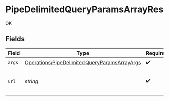 # PipeDelimitedQueryParamsArrayRes

OK


## Fields

| Field                                                                                                                                                                                                                                                                                                                                                                                                                                                                                          | Type                                                                                                                                                                                                                                                                                                                                                                                                                                                                                           | Required                                                                                                                                                                                                                                                                                                                                                                                                                                                                                       | Description                                                                                                                                                                                                                                                                                                                                                                                                                                                                                    | Example                                                                                                                                                                                                                                                                                                                                                                                                                                                                                        |
| ---------------------------------------------------------------------------------------------------------------------------------------------------------------------------------------------------------------------------------------------------------------------------------------------------------------------------------------------------------------------------------------------------------------------------------------------------------------------------------------------- | ---------------------------------------------------------------------------------------------------------------------------------------------------------------------------------------------------------------------------------------------------------------------------------------------------------------------------------------------------------------------------------------------------------------------------------------------------------------------------------------------- | ---------------------------------------------------------------------------------------------------------------------------------------------------------------------------------------------------------------------------------------------------------------------------------------------------------------------------------------------------------------------------------------------------------------------------------------------------------------------------------------------- | ---------------------------------------------------------------------------------------------------------------------------------------------------------------------------------------------------------------------------------------------------------------------------------------------------------------------------------------------------------------------------------------------------------------------------------------------------------------------------------------------- | ---------------------------------------------------------------------------------------------------------------------------------------------------------------------------------------------------------------------------------------------------------------------------------------------------------------------------------------------------------------------------------------------------------------------------------------------------------------------------------------------- |
| `args`                                                                                                                                                                                                                                                                                                                                                                                                                                                                                         | [Operations\PipeDelimitedQueryParamsArrayArgs](../../Models/Operations/PipeDelimitedQueryParamsArrayArgs.md)                                                                                                                                                                                                                                                                                                                                                                                   | :heavy_check_mark:                                                                                                                                                                                                                                                                                                                                                                                                                                                                             | N/A                                                                                                                                                                                                                                                                                                                                                                                                                                                                                            |                                                                                                                                                                                                                                                                                                                                                                                                                                                                                                |
| `url`                                                                                                                                                                                                                                                                                                                                                                                                                                                                                          | *string*                                                                                                                                                                                                                                                                                                                                                                                                                                                                                       | :heavy_check_mark:                                                                                                                                                                                                                                                                                                                                                                                                                                                                             | N/A                                                                                                                                                                                                                                                                                                                                                                                                                                                                                            | http://localhost:35123/anything/queryParams/pipe/array?arrParam=test\|test2&arrParamExploded=1&arrParamExploded=2&mapParam=key1\|val1\|key2\|val2&objParam=any\|any\|bigint\|8821239038968084\|bigintStr\|9223372036854775808\|bool\|true\|boolOpt\|true\|date\|2020-01-01\|dateTime\|2020-01-01T00%3A00%3A00.001Z\|decimal\|3.141592653589793\|decimalStr\|3.14159265358979344719667586\|enum\|one\|float32\|1.1\|float64Str\|1.1\|int\|1\|int32\|1\|int32Enum\|55\|int64Str\|100\|intEnum\|2\|num\|1.1\|str\|test\|strOpt\|testOptional |